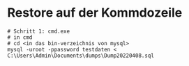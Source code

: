 # Restore auf der Kommdozeile 

```
# Schritt 1: cmd.exe
# in cmd 
# cd <in das bin-verzeichnis von mysql>
mysql -uroot -ppassword testdaten < C:\Users\Admin\Documents\dumps\Dump20220408.sql
```
